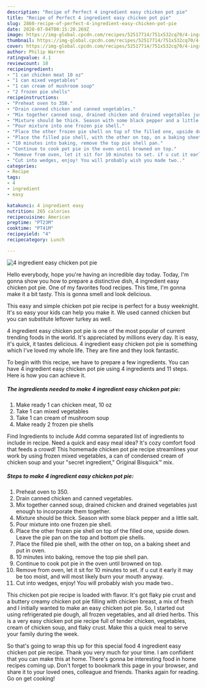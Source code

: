 ```yaml
---
description: "Recipe of Perfect 4 ingredient easy chicken pot pie"
title: "Recipe of Perfect 4 ingredient easy chicken pot pie"
slug: 2860-recipe-of-perfect-4-ingredient-easy-chicken-pot-pie
date: 2020-07-04T00:15:20.269Z
image: https://img-global.cpcdn.com/recipes/52517714/751x532cq70/4-ingredient-easy-chicken-pot-pie-recipe-main-photo.jpg
thumbnail: https://img-global.cpcdn.com/recipes/52517714/751x532cq70/4-ingredient-easy-chicken-pot-pie-recipe-main-photo.jpg
cover: https://img-global.cpcdn.com/recipes/52517714/751x532cq70/4-ingredient-easy-chicken-pot-pie-recipe-main-photo.jpg
author: Philip Warren
ratingvalue: 4.1
reviewcount: 10
recipeingredient:
- "1 can chicken meat 10 oz"
- "1 can mixed vegetables"
- "1 can cream of mushroom soup"
- "2 frozen pie shells"
recipeinstructions:
- "Preheat oven to 350."
- "Drain canned chicken and canned vegetables."
- "Mix together canned soup, drained chicken and drained vegetables just enough to incorporate them together."
- "Mixture should be thick. Season with some black pepper and a little salt."
- "Pour mixture into one frozen pie shell."
- "Place the other frozen pie shell on top of the filled one, upside down. Leave the pie pan on the top and bottom pie shells."
- "Place the filled pie shell, with the other on top, on a baking sheet and put in oven."
- "10 minutes into baking, remove the top pie shell pan."
- "Continue to cook pot pie in the oven until browned on top."
- "Remove from oven, let it sit for 10 minutes to set. if u cut it early it may be too moist, and will most likely burn your mouth anyway."
- "Cut into wedges, enjoy! You will probably wish you made two.."
categories:
- Recipe
tags:
- 4
- ingredient
- easy

katakunci: 4 ingredient easy 
nutrition: 265 calories
recipecuisine: American
preptime: "PT23M"
cooktime: "PT41M"
recipeyield: "4"
recipecategory: Lunch

---
```



![4 ingredient easy chicken pot pie](https://img-global.cpcdn.com/recipes/52517714/751x532cq70/4-ingredient-easy-chicken-pot-pie-recipe-main-photo.jpg)

Hello everybody, hope you're having an incredible day today. Today, I'm gonna show you how to prepare a distinctive dish, 4 ingredient easy chicken pot pie. One of my favorites food recipes. This time, I'm gonna make it a bit tasty. This is gonna smell and look delicious.

This easy and simple chicken pot pie recipe is perfect for a busy weeknight. It&#39;s so easy your kids can help you make it. We used canned chicken but you can substitute leftover turkey as well.

4 ingredient easy chicken pot pie is one of the most popular of current trending foods in the world. It's appreciated by millions every day. It is easy, it's quick, it tastes delicious. 4 ingredient easy chicken pot pie is something which I've loved my whole life. They are fine and they look fantastic.


To begin with this recipe, we have to prepare a few ingredients. You can have 4 ingredient easy chicken pot pie using 4 ingredients and 11 steps. Here is how you can achieve it.

<!--inarticleads1-->

##### The ingredients needed to make 4 ingredient easy chicken pot pie:

1. Make ready 1 can chicken meat, 10 oz
1. Take 1 can mixed vegetables
1. Take 1 can cream of mushroom soup
1. Make ready 2 frozen pie shells


Find Ingredients to include Add comma separated list of ingredients to include in recipe. Need a quick and easy meal idea? It&#39;s cozy comfort food that feeds a crowd! This homemade chicken pot pie recipe streamlines your work by using frozen mixed vegetables, a can of condensed cream of chicken soup and your &#34;secret ingredient,&#34; Original Bisquick™ mix. 

<!--inarticleads2-->

##### Steps to make 4 ingredient easy chicken pot pie:

1. Preheat oven to 350.
1. Drain canned chicken and canned vegetables.
1. Mix together canned soup, drained chicken and drained vegetables just enough to incorporate them together.
1. Mixture should be thick. Season with some black pepper and a little salt.
1. Pour mixture into one frozen pie shell.
1. Place the other frozen pie shell on top of the filled one, upside down. Leave the pie pan on the top and bottom pie shells.
1. Place the filled pie shell, with the other on top, on a baking sheet and put in oven.
1. 10 minutes into baking, remove the top pie shell pan.
1. Continue to cook pot pie in the oven until browned on top.
1. Remove from oven, let it sit for 10 minutes to set. if u cut it early it may be too moist, and will most likely burn your mouth anyway.
1. Cut into wedges, enjoy! You will probably wish you made two..


This chicken pot pie recipe is loaded with flavor. It&#39;s got flaky pie crust and a buttery creamy chicken pot pie filling with chicken breast, a mix of fresh and I initially wanted to make an easy chicken pot pie. So, I started out using refrigerated pie dough, all frozen vegetables, and all dried herbs. This is a very easy chicken pot pie recipe full of tender chicken, vegetables, cream of chicken soup, and flaky crust. Make this a quick meal to serve your family during the week. 

So that's going to wrap this up for this special food 4 ingredient easy chicken pot pie recipe. Thank you very much for your time. I am confident that you can make this at home. There's gonna be interesting food in home recipes coming up. Don't forget to bookmark this page in your browser, and share it to your loved ones, colleague and friends. Thanks again for reading. Go on get cooking!

